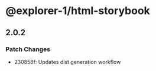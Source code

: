 # @explorer-1/html-storybook

## 2.0.2

### Patch Changes

- 230858f: Updates dist generation workflow
